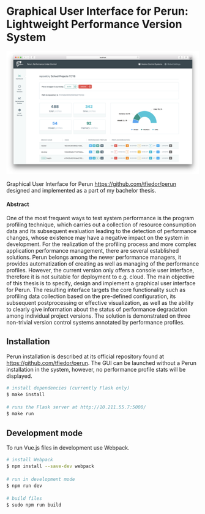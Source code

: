 Graphical User Interface for Perun: Lightweight Performance Version System
=============================================

<p align="center">
  <img src="screens/dashboard.png">
</p>

Graphical User Interface for Perun <https://github.com/tfiedor/perun> designed and implemented as a part of my bachelor thesis.

#### Abstract
One of the most frequent ways to test system performance is the program profiling technique, which carries out a collection of resource consumption data and its subsequent evaluation leading to the detection of performance changes, whose existence may have a negative impact on the system in development. For the realization of the profiling process and more complex application performance management, there are several established solutions. Perun belongs among the newer performance managers, it provides automatization of creating as well as managing of the performance profiles. However, the current version only offers a console user interface, therefore it is not suitable for deployment to e.g. cloud. The main objective of this thesis is to specify, design and implement a graphical user interface for Perun. The resulting interface targets the core functionality such as profiling data collection based on the pre-defined configuration, its subsequent postprocessing or effective visualization, as well as the ability to clearly give information about the status of performance degradation among individual project versions. The solution is demonstrated on three non-trivial version control systems annotated by performance profiles.

Installation
------------
Perun installation is described at its official repository found at <https://github.com/tfiedor/perun>. The GUI can be launched without a Perun installation in the system, however, no performance profile stats will be displayed.

``` bash
# install dependencies (currently Flask only)
$ make install

# runs the Flask server at http://10.211.55.7:5000/
$ make run
```

Development mode
------------
To run Vue.js files in development use Webpack.
``` bash
# install Webpack
$ npm install --save-dev webpack

# run in development mode
$ npm run dev

# build files
$ sudo npm run build
```